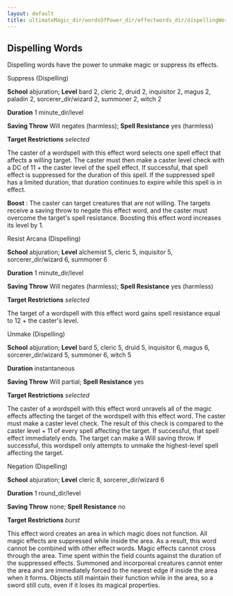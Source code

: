 ```yaml
---
layout: default
title: ultimateMagic_dir/wordsOfPower_dir/effectwords_dir/dispellingWords
---
```

## Dispelling Words

Dispelling words have the power to unmake magic or suppress its effects.

Suppress (Dispelling)

**School** abjuration; **Level** bard 2, cleric 2, druid 2, inquisitor 2, magus 2, paladin 2, sorcerer_dir/wizard 2, summoner 2, witch 2

**Duration** 1 minute_dir/level

**Saving Throw** Will negates (harmless); **Spell Resistance** yes (harmless)

**Target Restrictions** _selected_

The caster of a wordspell with this effect word selects one spell effect that affects a willing target. The caster must then make a caster level check with a DC of 11 + the caster level of the spell effect. If successful, that spell effect is suppressed for the duration of this spell. If the suppressed spell has a limited duration, that duration continues to expire while this spell is in effect.

**Boost** : The caster can target creatures that are not willing. The targets receive a saving throw to negate this effect word, and the caster must overcome the target's spell resistance. Boosting this effect word increases its level by 1.

Resist Arcana (Dispelling)

**School** abjuration; **Level** alchemist 5, cleric 5, inquisitor 5, sorcerer_dir/wizard 6, summoner 6

**Duration** 1 minute_dir/level

**Saving Throw** Will negates (harmless); **Spell Resistance** yes (harmless)

**Target Restrictions** _selected_

The target of a wordspell with this effect word gains spell resistance equal to 12 + the caster's level.

Unmake (Dispelling)

**School** abjuration; **Level** bard 5, cleric 5, druid 5, inquisitor 6, magus 6, sorcerer_dir/wizard 5, summoner 6, witch 5

**Duration** instantaneous

**Saving Throw** Will partial; **Spell Resistance** yes

**Target Restrictions** _selected_

The caster of a wordspell with this effect word unravels all of the magic effects affecting the target of the wordspell with this effect word. The caster must make a caster level check. The result of this check is compared to the caster level + 11 of every spell affecting the target. If successful, that spell effect immediately ends. The target can make a Will saving throw. If successful, this wordspell only attempts to unmake the highest-level spell affecting the target.

Negation (Dispelling)

**School** abjuration; **Level** cleric 8, sorcerer_dir/wizard 6

**Duration** 1 round_dir/level

**Saving Throw** none; **Spell Resistance** no

**Target Restrictions** _burst_

This effect word creates an area in which magic does not function. All magic effects are suppressed while inside the area. As a result, this word cannot be combined with other effect words. Magic effects cannot cross through the area. Time spent within the field counts against the duration of the suppressed effects. Summoned and incorporeal creatures cannot enter the area and are immediately forced to the nearest edge if inside the area when it forms. Objects still maintain their function while in the area, so a sword still cuts, even if it loses its magical properties.

